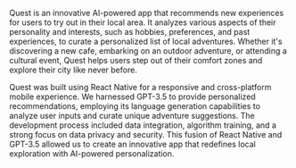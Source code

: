 Quest is an innovative AI-powered app that recommends new experiences for users to try out in their local area.
It analyzes various aspects of their personality and interests, such as hobbies, preferences, and past experiences, to curate a personalized list of local adventures. 
Whether it's discovering a new cafe, embarking on an outdoor adventure, or attending a cultural event, Quest helps users step out of their comfort zones 
and explore their city like never before.

Quest was built using React Native for a responsive and cross-platform mobile experience. We harnessed GPT-3.5 to provide personalized recommendations, employing
its language generation capabilities to analyze user inputs and curate unique adventure suggestions. The development process included data integration, algorithm training,
and a strong focus on data privacy and security. This fusion of React Native and GPT-3.5 allowed us to create an innovative app that redefines local 
exploration with AI-powered personalization.
